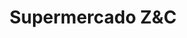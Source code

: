 ---
title: "Supermercado Z&C"
url: /ciudad-autonoma-de-buenos-aires/supermercado-zundc/
shop: Supermarkt
---